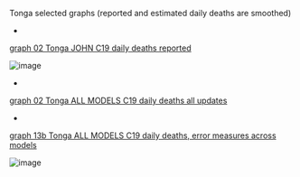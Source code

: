 Tonga selected graphs (reported and estimated daily deaths are smoothed) 

*

[graph 02 Tonga JOHN C19 daily deaths reported](https://github.com/pourmalek/CovidLongitudinal/blob/main/output/countries/Tonga/graph%2002%20Tonga%20JOHN%20C19%20daily%20deaths%20reported.pdf)

![image](https://github.com/pourmalek/CovidLongitudinal/assets/30849720/5c5498c3-76f8-49ce-b686-ede16bef806b)

*

[graph 02 Tonga ALL MODELS C19 daily deaths all updates](https://github.com/pourmalek/CovidLongitudinal/blob/main/output/countries/Tonga/graph%2002%20Tonga%20ALL%20MODELS%20C19%20daily%20deaths%20all%20updates.pdf)


*

[graph 13b Tonga ALL MODELS C19 daily deaths, error measures across models](https://github.com/pourmalek/CovidLongitudinal/blob/main/output/countries/Tonga/graph%2013b%20Tonga%20ALL%20MODELS%20C19%20daily%20deaths%2C%20error%20measures%20across%20models.pdf)

![image](https://github.com/pourmalek/CovidLongitudinal/assets/30849720/5d220e8f-1ee4-440e-b244-4c253e17dd4c)
